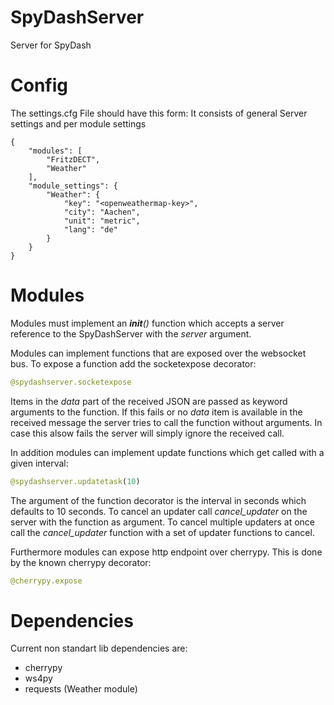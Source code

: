# SpyDashServer
Server for SpyDash

# Config
The settings.cfg File should have this form:
It consists of general Server settings and per module settings

```
{
    "modules": [
        "FritzDECT",
        "Weather"
    ],
    "module_settings": {
        "Weather": {
            "key": "<openweathermap-key>",
            "city": "Aachen",
            "unit": "metric",
            "lang": "de"
        }
    }
}
```

# Modules
Modules must implement an *__init__()* function which accepts a server reference to the SpyDashServer with the *server* argument.

Modules can implement functions that are exposed over the websocket bus. To expose a function add the socketexpose decorator:
```python
@spydashserver.socketexpose
```
Items in the *data* part of the received JSON are passed as keyword arguments to the function.
If this fails or no *data* item is available in the received message the server tries to call the function without arguments.
In case this alsow fails the server will simply ignore the received call.


In addition modules can implement update functions which get called with a given interval:
```python
@spydashserver.updatetask(10)
```
The argument of the function decorator is the interval in seconds which defaults to 10 seconds.
To cancel an updater call *cancel_updater* on the server with the function as argument.
To cancel multiple updaters at once call the *cancel_updater* function with a set of updater functions to cancel.

Furthermore modules can expose http endpoint over cherrypy. This is done by the known cherrypy decorator:
```python
@cherrypy.expose
```

# Dependencies
Current non standart lib dependencies are:
- cherrypy
- ws4py
- requests (Weather module)

